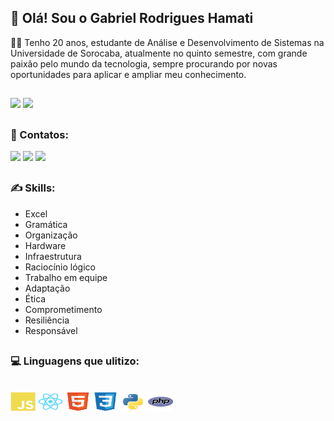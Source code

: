 ## 👋 Olá! Sou o Gabriel Rodrigues Hamati

🧑‍💻 Tenho 20 anos, estudante de Análise e Desenvolvimento de Sistemas na Universidade de Sorocaba, atualmente no quinto semestre, com grande paixão pelo mundo da tecnologia, sempre procurando por novas oportunidades para aplicar e ampliar meu conhecimento.
##

<div>
    <img height="180em" src="https://github-readme-stats.vercel.app/api?username=GabHamati&show_icons=true&theme=radical&include_all_commits=true&count_private=true"/>
    <img height="180em" src="https://github-readme-stats.vercel.app/api/top-langs/?username=GabHamati&layout=compact&langs_count=16&theme=radical"/>
</div>


##

### 📱 Contatos:
<div> 
  <a href="https://www.instagram.com/gab_hamati/" target="_blank"><img src="https://img.shields.io/badge/-Instagram-%23E4405F?style=for-the-badge&logo=instagram&logoColor=white" target="_blank"></a>
  <a href="https://www.linkedin.com/in/gabriel-rodrigues-hamati-b45b99260/" target="_blank"><img src="https://img.shields.io/badge/-LinkedIn-%230077B5?style=for-the-badge&logo=linkedin&logoColor=white" target="_blank"></a>
  <a href = "mailto:rodrigueshamati@gmail.com"><img src="https://img.shields.io/badge/-Gmail-%23333?style=for-the-badge&logo=gmail&logoColor=white" target="_blank"></a>
</div>

##

### ✍️ Skills:
- Excel
- Gramática
- Organização
- Hardware
- Infraestrutura
- Raciocínio lógico
- Trabalho em equipe
- Adaptação
- Ética
- Comprometimento
- Resiliência
- Responsável

##

### 💻 Linguagens que ulitizo:
<div style="display: inline_block"><br>
  <img align="center" alt="Js" height="30" width="40" src="https://raw.githubusercontent.com/devicons/devicon/master/icons/javascript/javascript-plain.svg">
  <img align="center" alt="React" height="30" width="40" src="https://raw.githubusercontent.com/devicons/devicon/master/icons/react/react-original.svg">
  <img align="center" alt="HTML" height="30" width="40" src="https://raw.githubusercontent.com/devicons/devicon/master/icons/html5/html5-original.svg">
  <img align="center" alt="CSS" height="30" width="40" src="https://raw.githubusercontent.com/devicons/devicon/master/icons/css3/css3-original.svg">
  <img align="center" alt="Python" height="30" width="40" src="https://raw.githubusercontent.com/devicons/devicon/master/icons/python/python-original.svg">
  <img align="center" alt="PHP" height="30" width="40" src="https://raw.githubusercontent.com/devicons/devicon/master/icons/php/php-original.svg">
</div>

##
